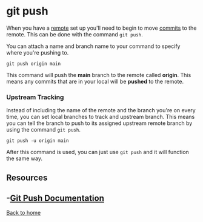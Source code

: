 # git push
When you have a [remote](./Remote.md) set up you'll  need to begin to move [commits](./commits.md) to the remote. This can be done with the command `git push`.

You can attach a name and branch name to your command to specify where you're pushing to.
```
git push origin main
```

This command will push the **main** branch to the remote called **origin**. 
This means any commits that are in your local will be **pushed** to the remote.

### Upstream Tracking

Instead of including the name of the remote and the branch you're on every time, you can set local branches to track and upstream branch.
This means you can tell the branch to push to its assigned upstream remote branch by using the command `git push`.
```
git push -u origin main
```
After this command is used, you can just use `git push` and it will function the same way.

## Resources

-[Git Push Documentation](https://git-scm.com/docs/git-push)
---
[Back to home](../README.md)
